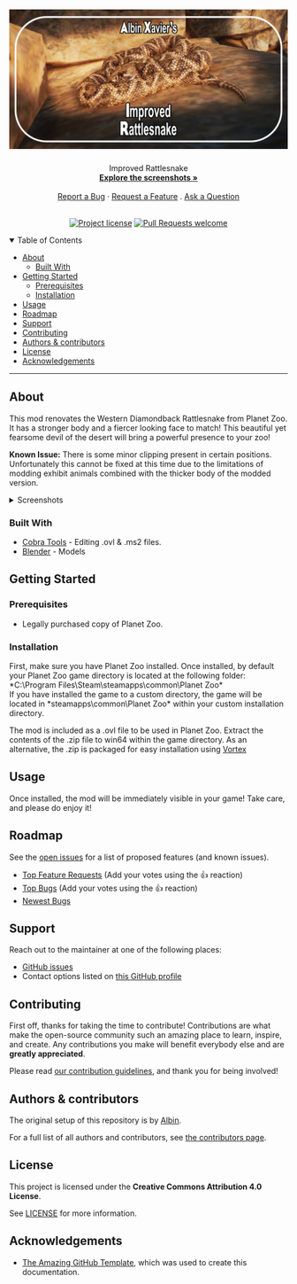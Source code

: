 <h1 align="center">
  <a href="https://github.com/Albin-Xavier/PZ-Improved-Rattlesnake">
    <img src="docs/images/banner.jpg" alt="Project Banner" width="640" height="auto">
  </a>
</h1>

<div align="center">
  Improved Rattlesnake
  <br />
  <a href="#about"><strong>Explore the screenshots »</strong></a>
  <br />
  <br />
  <a href="https://github.com/Albin-Xavier/PZ-Improved-Rattlesnake/issues/new?assignees=&labels=bug&template=01_BUG_REPORT.md&title=bug%3A+">Report a Bug</a>
  ·
  <a href="https://github.com/Albin-Xavier/PZ-Improved-Rattlesnake/issues/new?assignees=&labels=enhancement&template=02_FEATURE_REQUEST.md&title=feat%3A+">Request a Feature</a>
  .
  <a href="https://github.com/Albin-Xavier/PZ-Improved-Rattlesnake/issues/new?assignees=&labels=question&template=04_SUPPORT_QUESTION.md&title=support%3A+">Ask a Question</a>
</div>

<div align="center">
<br />

[![Project license](https://img.shields.io/github/license/Albin-Xavier/PZ-Improved-Rattlesnake?style=flat-square)](LICENSE)
[![Pull Requests welcome](https://img.shields.io/badge/PRs-welcome-ff69b4.svg?style=flat-square)](https://github.com/Albin-Xavier/PZ-Improved-Rattlesnake/issues?q=is%3Aissue+is%3Aopen+label%3A%22help+wanted%22)

</div>

<details open="open">
<summary>Table of Contents</summary>

- [About](#about)
  - [Built With](#built-with)
- [Getting Started](#getting-started)
  - [Prerequisites](#prerequisites)
  - [Installation](#installation)
- [Usage](#usage)
- [Roadmap](#roadmap)
- [Support](#support)
- [Contributing](#contributing)
- [Authors & contributors](#authors--contributors)
- [License](#license)
- [Acknowledgements](#acknowledgements)

</details>

---

## About

This mod renovates the Western Diamondback Rattlesnake from Planet Zoo. It has a stronger body and a fiercer looking face to match! This beautiful yet fearsome devil of the desert will bring a powerful presence to your zoo!

**Known Issue:** There is some minor clipping present in certain positions. Unfortunately this cannot be fixed at this time due to the limitations of modding exhibit animals combined with the thicker body of the modded version.

<details>
<summary>Screenshots</summary>
<br>

|                                   Column A                                   |                                   Column B                                |
| :--------------------------------------------------------------------------: | :-----------------------------------------------------------------------: |
| <img src="docs/images/rattlesnake-1.jpg" title="Rattlesnake" width="100%">   | <img src="docs/images/rattlesnake-7.jpg" title="Rattlesnake" width="100%">|
| <img src="docs/images/rattlesnake-2.jpg" title="Rattlesnake" width="100%">   | <img src="docs/images/rattlesnake-8.jpg" title="Rattlesnake" width="100%">|
| <img src="docs/images/rattlesnake-3.jpg" title="Rattlesnake" width="100%">   | <img src="docs/images/rattlesnake-9.jpg" title="Rattlesnake" width="100%">|
| <img src="docs/images/rattlesnake-4.jpg" title="Rattlesnake" width="100%">   | <img src="docs/images/rattlesnake-10.jpg" title="Rattlesnake" width="100%">|
| <img src="docs/images/rattlesnake-5.jpg" title="Rattlesnake" width="100%">   | <img src="docs/images/rattlesnake-11.jpg" title="Rattlesnake" width="100%">|
| <img src="docs/images/rattlesnake-6.jpg" title="Rattlesnake" width="100%">   | <img src="docs/images/rattlesnake-12.jpg" title="Rattlesnake" width="100%">|

</details>

### Built With

- [Cobra Tools](https://github.com/OpenNaja/cobra-tools) - Editing .ovl & .ms2 files.
- [Blender](https://www.blender.org/) - Models

## Getting Started

### Prerequisites

- Legally purchased copy of Planet Zoo.

### Installation

First, make sure you have Planet Zoo installed. Once installed, by default your Planet Zoo game directory is located at the following folder: \*C:\Program Files\Steam\steamapps\common\Planet Zoo\*\
If you have installed the game to a custom directory, the game will be located in \*steamapps\common\Planet Zoo\* within your custom installation directory.

The mod is included as a .ovl file to be used in Planet Zoo. Extract the contents of the .zip file to win64 within the game directory. As an alternative, the .zip is packaged for easy installation using [Vortex](https://www.nexusmods.com/about/vortex/)

## Usage

Once installed, the mod will be immediately visible in your game! Take care, and please do enjoy it!

## Roadmap

See the [open issues](https://github.com/Albin-Xavier/PZ-Improved-Rattlesnake/issues) for a list of proposed features (and known issues).

- [Top Feature Requests](https://github.com/Albin-Xavier/PZ-Improved-Rattlesnake/issues?q=label%3Aenhancement+is%3Aopen+sort%3Areactions-%2B1-desc) (Add your votes using the 👍 reaction)
- [Top Bugs](https://github.com/Albin-Xavier/PZ-Improved-Rattlesnake/issues?q=is%3Aissue+is%3Aopen+label%3Abug+sort%3Areactions-%2B1-desc) (Add your votes using the 👍 reaction)
- [Newest Bugs](https://github.com/Albin-Xavier/PZ-Improved-Rattlesnake/issues?q=is%3Aopen+is%3Aissue+label%3Abug)

## Support

Reach out to the maintainer at one of the following places:

- [GitHub issues](https://github.com/Albin-Xavier/PZ-Improved-Rattlesnake/issues/new?assignees=&labels=question&template=04_SUPPORT_QUESTION.md&title=support%3A+)
- Contact options listed on [this GitHub profile](https://github.com/Albin-Xavier)

## Contributing

First off, thanks for taking the time to contribute! Contributions are what make the open-source community such an amazing place to learn, inspire, and create. Any contributions you make will benefit everybody else and are **greatly appreciated**.


Please read [our contribution guidelines](docs/CONTRIBUTING.md), and thank you for being involved!

## Authors & contributors

The original setup of this repository is by [Albin](https://github.com/Albin-Xavier).

For a full list of all authors and contributors, see [the contributors page](https://github.com/Albin-Xavier/PZ-Improved-Rattlesnake/contributors).


## License

This project is licensed under the **Creative Commons Attribution 4.0 License**.

See [LICENSE](LICENSE) for more information.

## Acknowledgements

- [The Amazing GitHub Template](https://github.com/dec0dOS/amazing-github-template), which was used to create this documentation.
